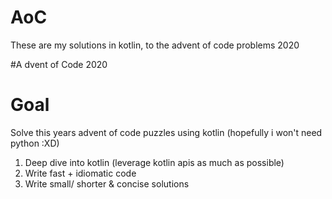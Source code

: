 # AoC
These are my solutions in kotlin, to the advent of code problems 2020

#A dvent of Code 2020

# Goal
Solve this years advent of code puzzles using kotlin (hopefully i won't need python :XD)
1. Deep dive into kotlin (leverage kotlin apis as much as possible)
2. Write fast + idiomatic code 
3. Write small/ shorter & concise solutions
